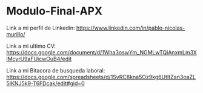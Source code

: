 # Modulo-Final-APX

Link a mi perfil de Linkedin: 
https://www.linkedin.com/in/pablo-nicolas-murillo/

Link a mi ultimo CV:
https://docs.google.com/document/d/1Wha3oswYm_NGMLwTQiAnxmLm3XlMcyrU9aFUicwOuB4/edit

Link a mi Bitacora de busqueda laboral:
https://docs.google.com/spreadsheets/d/1SvRC8kna5Oz9kg6UtItZan3oaZL5IKNJ5k9-T6FDcak/edit#gid=0
